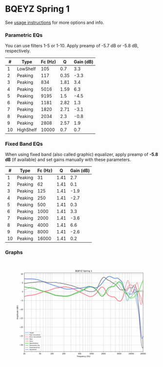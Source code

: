 # BQEYZ Spring 1
See [usage instructions](https://github.com/jaakkopasanen/AutoEq#usage) for more options and info.

### Parametric EQs
You can use filters 1-5 or 1-10. Apply preamp of -5.7 dB or -5.8 dB, respectively.

|   # | Type      |   Fc (Hz) |    Q |   Gain (dB) |
|-----|-----------|-----------|------|-------------|
|   1 | LowShelf  |       105 | 0.7  |         3.3 |
|   2 | Peaking   |       117 | 0.35 |        -3.3 |
|   3 | Peaking   |       834 | 1.81 |         3.4 |
|   4 | Peaking   |      5016 | 1.59 |         6.3 |
|   5 | Peaking   |      9195 | 1.5  |        -4.5 |
|   6 | Peaking   |      1181 | 2.82 |         1.3 |
|   7 | Peaking   |      1820 | 2.71 |        -3.1 |
|   8 | Peaking   |      2034 | 2.3  |        -0.8 |
|   9 | Peaking   |      2808 | 2.57 |         1.9 |
|  10 | HighShelf |     10000 | 0.7  |         0.7 |

### Fixed Band EQs
When using fixed band (also called graphic) equalizer, apply preamp of **-5.8 dB** (if available) and set gains manually with these parameters.

|   # | Type    |   Fc (Hz) |    Q |   Gain (dB) |
|-----|---------|-----------|------|-------------|
|   1 | Peaking |        31 | 1.41 |         2.7 |
|   2 | Peaking |        62 | 1.41 |         0.1 |
|   3 | Peaking |       125 | 1.41 |        -1.9 |
|   4 | Peaking |       250 | 1.41 |        -2.7 |
|   5 | Peaking |       500 | 1.41 |         0.3 |
|   6 | Peaking |      1000 | 1.41 |         3.3 |
|   7 | Peaking |      2000 | 1.41 |        -3.6 |
|   8 | Peaking |      4000 | 1.41 |         6.6 |
|   9 | Peaking |      8000 | 1.41 |        -2.6 |
|  10 | Peaking |     16000 | 1.41 |         0.2 |

### Graphs
![](./BQEYZ%20Spring%201.png)

